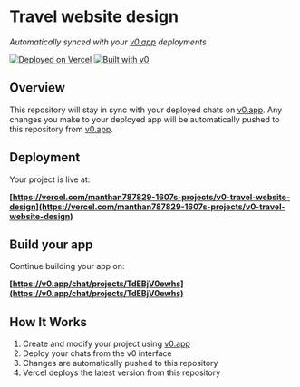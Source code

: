 # Travel website design

*Automatically synced with your [v0.app](https://v0.app) deployments*

[![Deployed on Vercel](https://img.shields.io/badge/Deployed%20on-Vercel-black?style=for-the-badge&logo=vercel)](https://vercel.com/manthan787829-1607s-projects/v0-travel-website-design)
[![Built with v0](https://img.shields.io/badge/Built%20with-v0.app-black?style=for-the-badge)](https://v0.app/chat/projects/TdEBjV0ewhs)

## Overview

This repository will stay in sync with your deployed chats on [v0.app](https://v0.app).
Any changes you make to your deployed app will be automatically pushed to this repository from [v0.app](https://v0.app).

## Deployment

Your project is live at:

**[https://vercel.com/manthan787829-1607s-projects/v0-travel-website-design](https://vercel.com/manthan787829-1607s-projects/v0-travel-website-design)**

## Build your app

Continue building your app on:

**[https://v0.app/chat/projects/TdEBjV0ewhs](https://v0.app/chat/projects/TdEBjV0ewhs)**

## How It Works

1. Create and modify your project using [v0.app](https://v0.app)
2. Deploy your chats from the v0 interface
3. Changes are automatically pushed to this repository
4. Vercel deploys the latest version from this repository